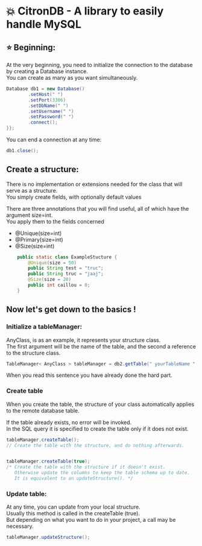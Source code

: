 # 💥 CitronDB - A library to easily handle MySQL

## ⭐ Beginning:
At the very beginning, you need to initialize the connection to the database by creating a Database instance.  
You can create as many as you want simultaneously. 
```java
Database db1 = new Database()
        .setHost(" ")
        .setPort(3306)
        .setDbName(" ")
        .setUsername(" ")
        .setPassword(" ")
        .connect();
}};
```  

You can end a connection at any time:
```java
db1.close();
```

## Create a structure:
There is no implementation or extensions needed for the class that will serve as a structure.  
You simply create fields, with optionally default values 

There are three annotations that you will find useful, all of which have the argument size=int.  
You apply them to the fields concerned   

* @Unique(size=int)
* @Primary(size=int)
* @Size(size=int)

```java
    public static class ExampleStucture {
        @Unique(size = 50)
        public String test = "truc";
        public String truc = "jaaj";
        @Size(size = 20)
        public int caillou = 0;
    }
```

## Now let's get down to the basics !
### Initialize a tableManager:  
AnyClass, is as an example, it represents your structure class.  
The first argument will be the name of the table, and the second a reference to the structure class.  
```java
TableManager< AnyClass > tableManager = db2.getTable(" yourTableName ", AnyClass.class);
```  
  
When you read this sentence you have already done the hard part.  

### Create table
When you create the table, the structure of your class automatically applies to the remote database table.  

If the table already exists, no error will be invoked.  
In the SQL query it is specified to create the table only if it does not exist.  

```java
tableManager.createTable();
// Create the table with the structure, and do nothing afterwards. 


tableManager.createTable(true);
/* Create the table with the structure if it doesn't exist.
   Otherwise update the columns to keep the table schema up to date.
   It is equivalent to an updateStructure(). */
```

### Update table:
At any time, you can update from your local structure.  
Usually this method is called in the createTable (true).  
But depending on what you want to do in your project, a call may be necessary.  
```java
tableManager.updateStructure();
```
